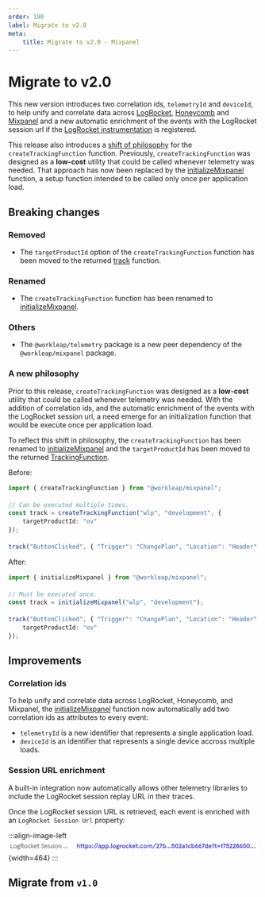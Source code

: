 ```yaml
---
order: 190
label: Migrate to v2.0
meta:
    title: Migrate to v2.0 - Mixpanel
---
```


# Migrate to v2.0

This new version introduces two correlation ids, `telemetryId` and `deviceId`, to help unify and correlate data across [LogRocket](https://logrocket.com/), [Honeycomb](https://www.honeycomb.io/) and [Mixpanel](https://mixpanel.com/) and a new automatic enrichment of the events with the LogRocket session url if the [LogRocket instrumentation](../../logrocket/getting-started.md) is registered.

This release also introduces a [shift of philosophy](#a-new-philosophy) for the `createTrackingFunction` function. Previously, `createTrackingFunction` was designed as a **low-cost** utility that could be called whenever telemetry was needed. That approach has now been replaced by the [initializeMixpanel](../reference/initializeMixpanel.md) function, a setup function intended to be called only once per application load.

## Breaking changes

### Removed

- The `targetProductId` option of the `createTrackingFunction` function has been moved to the returned [track](../reference/initializeMixpanel.md#specify-a-target-product) function.

### Renamed

- The `createTrackingFunction` function has been renamed to [initializeMixpanel](../reference/initializeMixpanel.md).

### Others

- The `@workleap/telemetry` package is a new peer dependency of the `@workleap/mixpanel` package.

### A new philosophy

Prior to this release, `createTrackingFunction` was designed as a **low-cost** utility that could be called whenever telemetry was needed. With the addition of correlation ids, and the automatic enrichment of the events with the LogRocket session url, a need emerge for an initialization function that would be execute once per application load.

To reflect this shift in philosophy, the `createTrackingFunction` has been renamed to [initializeMixpanel](../reference/initializeMixpanel.md) and the `targetProductId` has been moved to the returned [TrackingFunction](../reference/initializeMixpanel.md#returns).

Before:

```ts
import { createTrackingFunction } from "@workleap/mixpanel";

// Can be executed multiple times.
const track = createTrackingFunction("wlp", "development", {
    targetProductId: "ov"
});

track("ButtonClicked", { "Trigger": "ChangePlan", "Location": "Header" });
```

After:

```ts
import { initializeMixpanel } from "@workleap/mixpanel";

// Must be executed once.
const track = initializeMixpanel("wlp", "development");

track("ButtonClicked", { "Trigger": "ChangePlan", "Location": "Header" }, {
    targetProductId: "ov"
});
```

## Improvements

### Correlation ids

To help unify and correlate data across LogRocket, Honeycomb, and Mixpanel, the [initializeMixpanel](../reference/initializeMixpanel.md.md) function now automatically add two correlation ids as attributes to every event:

- `telemetryId` is a new identifier that represents a single application load.
- `deviceId` is an identifier that represents a single device accross multiple loads.

### Session URL enrichment

A built-in integration now automatically allows other telemetry libraries to include the LogRocket session replay URL in their traces.

Once the LogRocket session URL is retrieved, each event is enriched with an `LogRocket Session Url` property:

:::align-image-left
![Enrichment example](../../static/mixpanel/mixpanel-logrocket-session-url.png){width=464}
:::

## Migrate from `v1.0`
